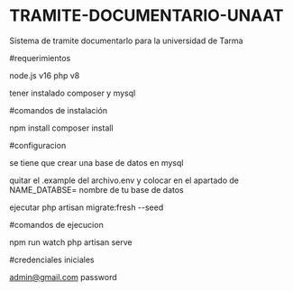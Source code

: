 # TRAMITE-DOCUMENTARIO-UNAAT
Sistema de tramite documentarlo para la universidad de Tarma 

#requerimientos 

node.js v16 
php v8

tener instalado composer y mysql

#comandos de instalación

npm install
composer install

#configuracion

se tiene que crear una base de datos en mysql

quitar el .example del archivo.env
y colocar en el apartado de NAME_DATABSE= nombre de tu base de datos

ejecutar 
php artisan migrate:fresh --seed

#comandos de ejecucion

npm run watch
php artisan serve


#credenciales iniciales

admin@gmail.com
password


